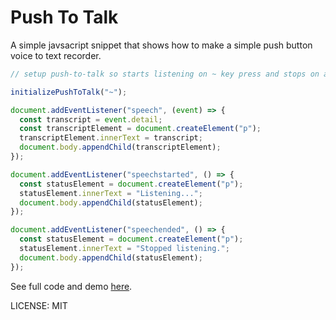 # Push To Talk

A simple javsacript snippet that shows how to make a simple push button voice to text recorder.

```javascript
// setup push-to-talk so starts listening on ~ key press and stops on any key release or loss of window focus

initializePushToTalk("~");

document.addEventListener("speech", (event) => {
  const transcript = event.detail;
  const transcriptElement = document.createElement("p");
  transcriptElement.innerText = transcript;
  document.body.appendChild(transcriptElement);
});

document.addEventListener("speechstarted", () => {
  const statusElement = document.createElement("p");
  statusElement.innerText = "Listening...";
  document.body.appendChild(statusElement);
});

document.addEventListener("speechended", () => {
  const statusElement = document.createElement("p");
  statusElement.innerText = "Stopped listening.";
  document.body.appendChild(statusElement);
});
```

See full code and demo [here](https://richardanaya.github.io/push-to-talk/index.html).

LICENSE: MIT
